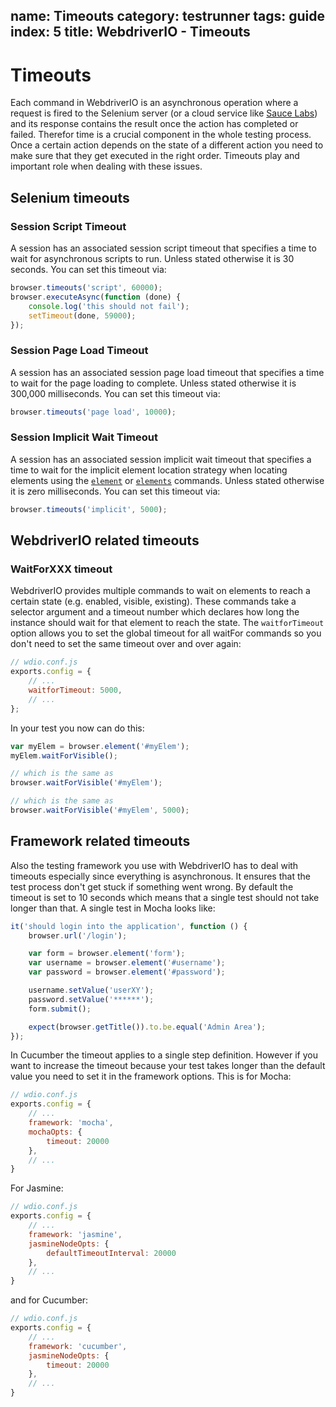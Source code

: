 name: Timeouts
category: testrunner
tags: guide
index: 5
title: WebdriverIO - Timeouts
---

Timeouts
========

Each command in WebdriverIO is an asynchronous operation where a request is fired to the Selenium server (or a cloud service like [Sauce Labs](https://saucelabs.com/)) and its response contains the result once the action has completed or failed. Therefor time is a crucial component in the whole testing process. Once a certain action depends on the state of a different action you need to make sure that they get executed in the right order. Timeouts play and important role when dealing with these issues.

## Selenium timeouts

### Session Script Timeout

A session has an associated session script timeout that specifies a time to wait for asynchronous scripts to run. Unless stated otherwise it is 30 seconds. You can set this timeout via:

```js
browser.timeouts('script', 60000);
browser.executeAsync(function (done) {
    console.log('this should not fail');
    setTimeout(done, 59000);
});
```

### Session Page Load Timeout

A session has an associated session page load timeout that specifies a time to wait for the page loading to complete. Unless stated otherwise it is 300,000 milliseconds. You can set this timeout via:

```js
browser.timeouts('page load', 10000);
```

### Session Implicit Wait Timeout

A session has an associated session implicit wait timeout that specifies a time to wait for the implicit element location strategy when locating elements using the [`element`](/api/protocol/element.html) or [`elements`](/api/protocol/elements.html) commands. Unless stated otherwise it is zero milliseconds. You can set this timeout via:

```js
browser.timeouts('implicit', 5000);
```

## WebdriverIO related timeouts

### WaitForXXX timeout

WebdriverIO provides multiple commands to wait on elements to reach a certain state (e.g. enabled, visible, existing). These commands take a selector argument and a timeout number which declares how long the instance should wait for that element to reach the state. The `waitforTimeout` option allows you to set the global timeout for all waitFor commands so you don't need to set the same timeout over and over again:

```js
// wdio.conf.js
exports.config = {
    // ...
    waitforTimeout: 5000,
    // ...
};
```

In your test you now can do this:

```js
var myElem = browser.element('#myElem');
myElem.waitForVisible();

// which is the same as
browser.waitForVisible('#myElem');

// which is the same as
browser.waitForVisible('#myElem', 5000);
```

## Framework related timeouts

Also the testing framework you use with WebdriverIO has to deal with timeouts especially since everything is asynchronous. It ensures that the test process don't get stuck if something went wrong. By default the timeout is set to 10 seconds which means that a single test should not take longer than that. A single test in Mocha looks like:

```js
it('should login into the application', function () {
    browser.url('/login');

    var form = browser.element('form');
    var username = browser.element('#username');
    var password = browser.element('#password');

    username.setValue('userXY');
    password.setValue('******');
    form.submit();

    expect(browser.getTitle()).to.be.equal('Admin Area');
});
```

In Cucumber the timeout applies to a single step definition. However if you want to increase the timeout because your test takes longer than the default value you need to set it in the framework options. This is for Mocha:

```js
// wdio.conf.js
exports.config = {
    // ...
    framework: 'mocha',
    mochaOpts: {
        timeout: 20000
    },
    // ...
}
```

For Jasmine:

```js
// wdio.conf.js
exports.config = {
    // ...
    framework: 'jasmine',
    jasmineNodeOpts: {
        defaultTimeoutInterval: 20000
    },
    // ...
}
```

and for Cucumber:

```js
// wdio.conf.js
exports.config = {
    // ...
    framework: 'cucumber',
    jasmineNodeOpts: {
        timeout: 20000
    },
    // ...
}
```
